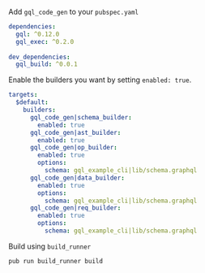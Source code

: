Add `gql_code_gen` to your `pubspec.yaml`
```yaml
dependencies:
  gql: ^0.12.0
  gql_exec: ^0.2.0
  
dev_dependencies:
  gql_build: ^0.0.1
```

Enable the builders you want by setting `enabled: true`.
```yaml
targets:
  $default:
    builders:
      gql_code_gen|schema_builder:
        enabled: true
      gql_code_gen|ast_builder:
        enabled: true
      gql_code_gen|op_builder:
        enabled: true
        options:
          schema: gql_example_cli|lib/schema.graphql
      gql_code_gen|data_builder:
        enabled: true
        options:
          schema: gql_example_cli|lib/schema.graphql
      gql_code_gen|req_builder:
        enabled: true
        options:
          schema: gql_example_cli|lib/schema.graphql
```

Build using `build_runner`
```bash
pub run build_runner build
```
